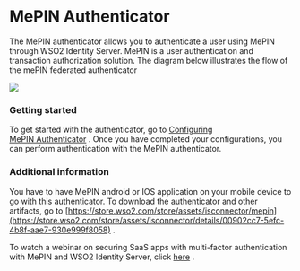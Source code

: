 # MePIN Authenticator

The MePIN authenticator allows you to authenticate a user using MePIN
through WSO2 Identity Server. MePIN is a user authentication and
transaction authorization solution. The diagram below illustrates the
flow of the mePIN federated authenticator

  

![](attachments/48283193/76746236.png?effects=border-simple,blur-border) 

  

### Getting started

To get started with the authenticator, go to [Configuring
MePIN Authenticator](https://docs.wso2.com/display/ISCONNECTORS/Configuring+MePIN+Authenticator)
. Once you have completed your configurations, you can perform
authentication with the MePIN authenticator.

### Additional information

You have to have MePIN android or IOS application on your mobile device
to go with this authenticator. To download the authenticator and other
artifacts, go to
[https://store.wso2.com/store/assets/isconnector/mepin](https://store.wso2.com/store/assets/isconnector/details/00902cc7-5efc-4b8f-aae7-930e999f8058)
.

To watch a webinar on securing SaaS apps with multi-factor
authentication with MePIN and WSO2 Identity Server, click
[here](http://wso2.com/library/webinars/2016/09/securing-saas-apps-with-multi-factor-authentication-with-mepin-and-wso2-identity-server/)
.

  
